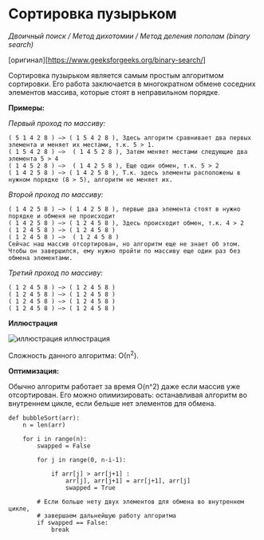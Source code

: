 # Сортировка пузырьком
*Двоичный поиск / Метод дихотомии / Метод деления пополам (binary search)*

[оригинал][https://www.geeksforgeeks.org/binary-search/]

Сортировка пузырьком является самым простым алгоритмом сортировки. Его работа заключается в многократном обмене соседних элементов массива, которые стоят в неправильном порядке.

**Примеры:**

*Первый проход по массиву:*
```
( 5 1 4 2 8 ) –> ( 1 5 4 2 8 ), Здесь алгоритм сравнивает два первых элемента и меняет их местами, т.к. 5 > 1.
( 1 5 4 2 8 ) –>  ( 1 4 5 2 8 ), Затем меняет местами следующие два элемента 5 > 4
( 1 4 5 2 8 ) –>  ( 1 4 2 5 8 ), Еще один обмен, т.к. 5 > 2
( 1 4 2 5 8 ) –> ( 1 4 2 5 8 ), Т.к. здесь элементы расположены в нужном порядке (8 > 5), алгоритм не меняет их.
```

*Второй проход по массиву:*
```
( 1 4 2 5 8 ) –> ( 1 4 2 5 8 ), первые два элемента стоят в нужно порядке и обменя не происходит
( 1 4 2 5 8 ) –> ( 1 2 4 5 8 ), Здесь происходит обмен, т.к. 4 > 2
( 1 2 4 5 8 ) –> ( 1 2 4 5 8 )
( 1 2 4 5 8 ) –>  ( 1 2 4 5 8 )
Сейчас наш массив отсортирован, но алгоритм еще не знает об этом. Чтобы он завершился, ему нужно пройти по массиву еще один раз без обмена элементами.
```

*Третий проход по массиву:*
```
( 1 2 4 5 8 ) –> ( 1 2 4 5 8 )
( 1 2 4 5 8 ) –> ( 1 2 4 5 8 )
( 1 2 4 5 8 ) –> ( 1 2 4 5 8 )
( 1 2 4 5 8 ) –> ( 1 2 4 5 8 )
```

**Иллюстрация**

![иллюстрация иллюстрация](https://media.geeksforgeeks.org/wp-content/cdn-uploads/gq/2014/02/bubble-sort1.png)

Сложность данного алгоритма: О(n<sup>2</sup>).


**Оптимизация:**

Обычно алгоритм работает за время O(n^2) даже если массив уже отсортирован. Его можно опимизировать: останавливая алгоритм во внутреннем цикле, если бельше нет элементов для обмена.

```
def bubbleSort(arr): 
    n = len(arr) 
   
    for i in range(n): 
        swapped = False
  
        for j in range(0, n-i-1): 
   
            if arr[j] > arr[j+1] : 
                arr[j], arr[j+1] = arr[j+1], arr[j] 
                swapped = True
  
        # Если больше нету двух элементов для обмена во внутреннем цикле,
        # завершаем дальнейшую работу алгоритма
        if swapped == False: 
            break
```
